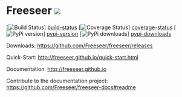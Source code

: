 Freeseer ![][freeseer-logo]
===========================
[![Build Status][build-status-badge]] [build-status]
[![Coverage Status][coverage-status-badge]] [coverage-status]
[![PyPi version][pypi-version-badge]] [pypi-version]
[![PyPi downloads][pypi-downloads-badge]] [pypi-downloads]

Downloads: https://github.com/Freeseer/freeseer/releases

Quick-Start: http://freeseer.github.io/quick-start.html

Documentation: http://freeseer.github.io

Contribute to the documentation project: https://github.com/Freeseer/freeseer-docs#readme


[freeseer-logo]: http://i.imgur.com/tqivk.png
[build-status]: https://travis-ci.org/Freeseer/freeseer "Build status"
[build-status-badge]: https://travis-ci.org/Freeseer/freeseer.png?branch=master
[coverage-status]: https://coveralls.io/r/Freeseer/freeseer "Test coverage"
[coverage-status-badge]: https://coveralls.io/repos/Freeseer/freeseer/badge.png
[pypi-version]: https://crate.io/packages/freeseer "Latest version hosted on PyPi"
[pypi-version-badge]: https://pypip.in/v/freeseer/badge.png
[pypi-downloads]: https://crate.io/packages/freeseer "Number of downloads from PyPi"
[pypi-downloads-badge]: https://pypip.in/d/freeseer/badge.png

